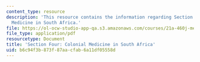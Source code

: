```yaml
---
content_type: resource
description: 'This resource contains the information regarding Section Four: Colonial
  Medicine in South Africa.'
file: https://ol-ocw-studio-app-qa.s3.amazonaws.com/courses/21a-460j-medicine-religion-and-politics-in-africa-and-the-african-diaspora-spring-2005/b6c94f3b873f87aacfab6a11df05558d_MIT21A_460JS05_3_3_05_460j.pdf
file_type: application/pdf
resourcetype: Document
title: 'Section Four: Colonial Medicine in South Africa'
uid: b6c94f3b-873f-87aa-cfab-6a11df05558d
---
```

